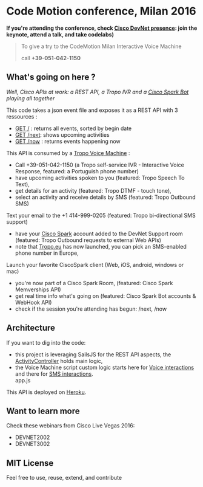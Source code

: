 # Code Motion conference, Milan 2016

**If you're attending the conference, 
check [Cisco DevNet presence](https://github.com/CiscoDevNet/codemotion-milan-2016): 
join the keynote, attend a talk, and take codelabs)**

> To give a try to the CodeMotion Milan Interactive Voice Machine
>
>    call **+39-051-042-1150**


## What's going on here ?

_Well, Cisco APIs at work: a REST API, a Tropo IVR and a [Cisco Spark Bot](https://github.com/CiscoDevNet/node-sparkbot-samples/tree/master/examples/devnet) playing all together_


This code takes a json event file and exposes it as a REST API with 3 ressources :
- [GET /](https://codemotion-api.herokuapp.com/) : returns all events, sorted by begin date
- [GET /next](https://codemotion-api.herokuapp.com/next?limit=10): shows upcoming activities
- [GET /now](https://codemotion-api.herokuapp.com/now) : returns events happening now

This API is consumed by a [Tropo Voice Machine](https://tropo.com) :
- Call +39-051-042-1150 (a Tropo self-service IVR - Interactive Voice Response, featured: a Portuguish phone number) 
- have upcoming activities spoken to you (featured: Tropo Speech To Text),
- get details for an activity (featured: Tropo DTMF - touch tone),
- select an activity and receive details by SMS (featured: Tropo Outbound SMS)

Text your email to the +1 414-999-0205 (featured: Tropo bi-directional SMS support)
- have your [Cisco Spark](https://www.ciscospark.com) account added to the DevNet Support room (featured: Tropo Outbound requests to external Web APIs)
- note that [Tropo.eu](https://blog.tropo.eu/2016/09/20/tropo-in-europe-what-it-means/) has now launched, you can pick an SMS-enabled phone number in Europe,

Launch your favorite CiscoSpark client (Web, iOS, android, windows or mac)
- you're now part of a Cisco Spark Room, (featured: Cisco Spark Memverships API) 
- get real time info what's going on (featured: Cisco Spark Bot accounts & WebHook API)
- check if the session you're attending has begun: /next, /now


## Architecture

If you want to dig into the code:
- this project is leveraging SailsJS for the REST API aspects, the [ActivityController](api/controllers/ActivityController.js) holds main logic,
- the Voice Machine script custom logic starts here for [Voice interactions](tropo-IVR.js#L354) and there for [SMS interactions](tropo-IVR.js#L318).  
app.js

This API is deployed on [Heroku](https://codemotion-api.herokuapp.com/).


## Want to learn more

Check these webinars from Cisco Live Vegas 2016:
- DEVNET2002
- DEVNET3002


## MIT License

Feel free to use, reuse, extend, and contribute
